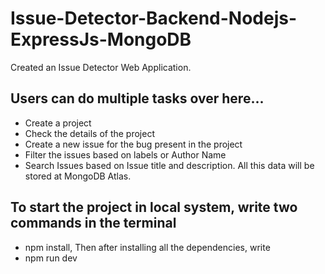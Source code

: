# Issue-Detector-Backend-Nodejs-ExpressJs-MongoDB
Created an Issue Detector Web Application.

## Users can do multiple tasks over here...
* Create a project
* Check the details of the project
* Create a new issue for the bug present in the project
* Filter the issues based on labels or Author Name
* Search Issues based on Issue title and description.
All this data will be stored at MongoDB Atlas.

## To start the project in local system, write two commands in the terminal
* npm install,
   Then after installing all the dependencies, write
* npm run dev
